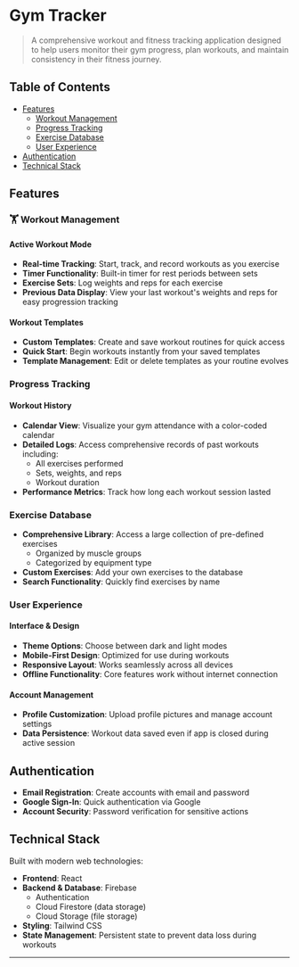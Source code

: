 #  Gym Tracker

> A comprehensive workout and fitness tracking application designed to help users monitor their gym progress, plan workouts, and maintain consistency in their fitness journey.

##  Table of Contents

- [Features](#features)
  - [Workout Management](#workout-management)
  - [Progress Tracking](#progress-tracking)
  - [Exercise Database](#exercise-database)
  - [User Experience](#user-experience)
- [Authentication](#authentication)
- [Technical Stack](#technical-stack)

##  Features

### 🏋️ Workout Management

#### Active Workout Mode
- **Real-time Tracking**: Start, track, and record workouts as you exercise
- **Timer Functionality**: Built-in timer for rest periods between sets
- **Exercise Sets**: Log weights and reps for each exercise
- **Previous Data Display**: View your last workout's weights and reps for easy progression tracking

#### Workout Templates
- **Custom Templates**: Create and save workout routines for quick access
- **Quick Start**: Begin workouts instantly from your saved templates
- **Template Management**: Edit or delete templates as your routine evolves

###  Progress Tracking

#### Workout History
- **Calendar View**: Visualize your gym attendance with a color-coded calendar
- **Detailed Logs**: Access comprehensive records of past workouts including:
  - All exercises performed
  - Sets, weights, and reps
  - Workout duration
- **Performance Metrics**: Track how long each workout session lasted

###  Exercise Database

- **Comprehensive Library**: Access a large collection of pre-defined exercises
  - Organized by muscle groups
  - Categorized by equipment type
- **Custom Exercises**: Add your own exercises to the database
- **Search Functionality**: Quickly find exercises by name

###  User Experience

#### Interface & Design
- **Theme Options**: Choose between dark and light modes
- **Mobile-First Design**: Optimized for use during workouts
- **Responsive Layout**: Works seamlessly across all devices
- **Offline Functionality**: Core features work without internet connection

#### Account Management
- **Profile Customization**: Upload profile pictures and manage account settings
- **Data Persistence**: Workout data saved even if app is closed during active session

##  Authentication

- **Email Registration**: Create accounts with email and password
- **Google Sign-In**: Quick authentication via Google
- **Account Security**: Password verification for sensitive actions

##  Technical Stack

Built with modern web technologies:
- **Frontend**: React
- **Backend & Database**: Firebase
  - Authentication
  - Cloud Firestore (data storage)
  - Cloud Storage (file storage)
- **Styling**: Tailwind CSS
- **State Management**: Persistent state to prevent data loss during workouts

---
